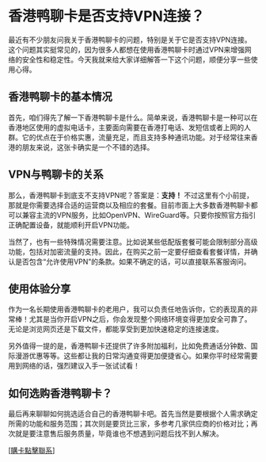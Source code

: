 # 香港鸭聊卡是否支持VPN连接？

最近有不少朋友问我关于香港鸭聊卡的问题，特别是关于它是否支持VPN连接。这个问题其实挺常见的，因为很多人都想在使用香港鸭聊卡时通过VPN来增强网络的安全性和稳定性。今天我就来给大家详细解答一下这个问题，顺便分享一些使用心得。

## 香港鸭聊卡的基本情况

首先，咱们得先了解一下香港鸭聊卡是什么。简单来说，香港鸭聊卡是一种可以在香港地区使用的虚拟电话卡，主要面向需要在香港打电话、发短信或者上网的人群。它的优点在于价格实惠，流量充足，而且支持多种通讯功能。对于经常往来香港的朋友来说，这张卡确实是一个不错的选择。

## VPN与鸭聊卡的关系

那么，香港鸭聊卡到底支不支持VPN呢？答案是：**支持！** 不过这里有个小前提，那就是你需要选择合适的运营商以及相应的套餐。目前市面上大多数香港鸭聊卡都可以兼容主流的VPN服务，比如OpenVPN、WireGuard等。只要你按照官方指引正确配置设备，就能顺利开启VPN功能。

当然了，也有一些特殊情况需要注意。比如说某些低配版套餐可能会限制部分高级功能，包括对加密流量的支持。因此，在购买之前一定要仔细查看套餐详情，并确认是否包含“允许使用VPN”的条款。如果不确定的话，可以直接联系客服询问。

## 使用体验分享

作为一名长期使用香港鸭聊卡的老用户，我可以负责任地告诉你，它的表现真的非常棒！尤其是当你开启VPN之后，你会发现整个网络环境变得更加安全可靠了。无论是浏览网页还是下载文件，都能享受到更加快速稳定的连接速度。

另外值得一提的是，香港鸭聊卡还提供了许多附加福利，比如免费通话分钟数、国际漫游优惠等等。这些都让我的日常沟通变得更加便捷省心。如果你平时经常需要用到网络的话，强烈建议入手一张试试看！

## 如何选购香港鸭聊卡？

最后再来聊聊如何挑选适合自己的香港鸭聊卡吧。首先当然是要根据个人需求确定所需的功能和服务范围；其次则是要货比三家，多参考几家供应商的价格对比；再次就是要注意售后服务质量，毕竟谁也不想遇到问题后找不到人解决。

[[購卡點擊聯系](https://t.me/s/SXDXQF)]